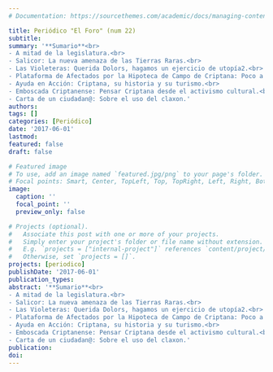 ```yaml
---
# Documentation: https://sourcethemes.com/academic/docs/managing-content/

title: Periódico "El Foro" (num 22)
subtitle: 
summary: '**Sumario**<br>
- A mitad de la legislatura.<br>
- Salicor: La nueva amenaza de las Tierras Raras.<br>
- Las Violeteras: Querida Dolors, hagamos un ejercicio de utopía2.<br>
- Plataforma de Afectados por la Hipoteca de Campo de Criptana: Poco a poco.<br>
- Ayuda en Acción: Criptana, su historia y su turismo.<br>
- Emboscada Criptanense: Pensar Criptana desde el activismo cultural.<br>
- Carta de un ciudadan@: Sobre el uso del claxon.'
authors:
tags: []
categories: [Periódico]
date: '2017-06-01'
lastmod: 
featured: false
draft: false

# Featured image
# To use, add an image named `featured.jpg/png` to your page's folder.
# Focal points: Smart, Center, TopLeft, Top, TopRight, Left, Right, BottomLeft, Bottom, BottomRight.
image:
  caption: ''
  focal_point: ''
  preview_only: false

# Projects (optional).
#   Associate this post with one or more of your projects.
#   Simply enter your project's folder or file name without extension.
#   E.g. `projects = ["internal-project"]` references `content/project/deep-learning/index.md`.
#   Otherwise, set `projects = []`.
projects: [periodico]
publishDate: '2017-06-01'
publication_types:
abstract: '**Sumario**<br>
- A mitad de la legislatura.<br>
- Salicor: La nueva amenaza de las Tierras Raras.<br>
- Las Violeteras: Querida Dolors, hagamos un ejercicio de utopía2.<br>
- Plataforma de Afectados por la Hipoteca de Campo de Criptana: Poco a poco.<br>
- Ayuda en Acción: Criptana, su historia y su turismo.<br>
- Emboscada Criptanense: Pensar Criptana desde el activismo cultural.<br>
- Carta de un ciudadan@: Sobre el uso del claxon.'
publication: 
doi:
---
```

